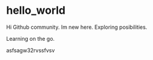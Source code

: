 # hello_world

Hi Github community. Im new here. Exploring posibilities.

Learning on the go.

asfsagw32rvssfvsv
